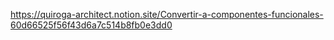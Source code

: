 https://quiroga-architect.notion.site/Convertir-a-componentes-funcionales-60d66525f56f43d6a7c514b8fb0e3dd0